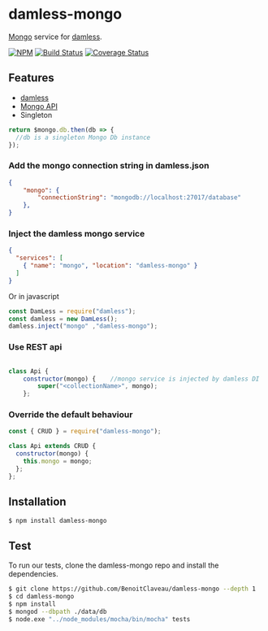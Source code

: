 # damless-mongo
[Mongo](https://www.npmjs.com/package/mongodb) service for [damless](https://www.npmjs.com/package/damless).

 [![NPM][npm-image]][npm-url]
 [![Build Status][travis-image]][travis-url]
 [![Coverage Status][coveralls-image]][coveralls-url]

## Features

  * [damless](https://www.npmjs.com/package/damless)
  * [Mongo API](http://mongodb.github.io/node-mongodb-native/2.3/api/)
  * Singleton

```js
return $mongo.db.then(db => {
  //db is a singleton Mongo Db instance
});
```

### Add the mongo connection string in damless.json

```damless.json
{
	"mongo": {
        "connectionString": "mongodb://localhost:27017/database"
    },
}
```

### Inject the damless mongo service

```services.json
{
  "services": [
    { "name": "mongo", "location": "damless-mongo" }
  ]
}
```

Or in javascript

```js
const DamLess = require("damless");
const damless = new DamLess();
damless.inject("mongo" ,"damless-mongo");
```

### Use REST api

```js

class Api {
    constructor(mongo) {    //mongo service is injected by damless DI
        super("<collectionName>", mongo);
    };
```

### Override the default behaviour

```js
const { CRUD } = require("damless-mongo");

class Api extends CRUD {
  constructor(mongo) {
    this.mongo = mongo;
  };
};
```

## Installation

```bash
$ npm install damless-mongo
```

## Test

To run our tests, clone the damless-mongo repo and install the dependencies.

```bash
$ git clone https://github.com/BenoitClaveau/damless-mongo --depth 1
$ cd damless-mongo
$ npm install
$ mongod --dbpath ./data/db
$ node.exe "../node_modules/mocha/bin/mocha" tests
```

[npm-image]: https://img.shields.io/npm/v/damless-mongo.svg
[npm-url]: https://npmjs.org/package/damless-mongo
[travis-image]: https://travis-ci.org/BenoitClaveau/damless-mongo.svg?branch=master
[travis-url]: https://travis-ci.org/BenoitClaveau/damless-mongo
[coveralls-image]: https://coveralls.io/repos/BenoitClaveau/damless-mongo/badge.svg?branch=master&service=github
[coveralls-url]: https://coveralls.io/github/BenoitClaveau/damless-mongo?branch=master
